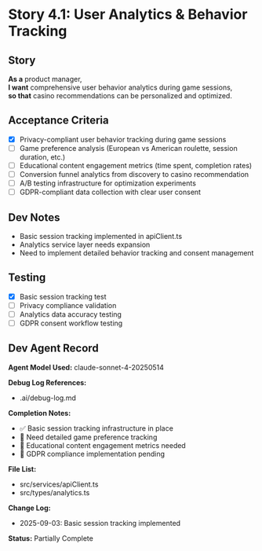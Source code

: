 # Story 4.1: User Analytics & Behavior Tracking

## Story
**As a** product manager,  
**I want** comprehensive user behavior analytics during game sessions,  
**so that** casino recommendations can be personalized and optimized.

## Acceptance Criteria
- [x] Privacy-compliant user behavior tracking during game sessions
- [ ] Game preference analysis (European vs American roulette, session duration, etc.)
- [ ] Educational content engagement metrics (time spent, completion rates)
- [ ] Conversion funnel analytics from discovery to casino recommendation
- [ ] A/B testing infrastructure for optimization experiments
- [ ] GDPR-compliant data collection with clear user consent

## Dev Notes
- Basic session tracking implemented in apiClient.ts
- Analytics service layer needs expansion
- Need to implement detailed behavior tracking and consent management

## Testing
- [x] Basic session tracking test
- [ ] Privacy compliance validation
- [ ] Analytics data accuracy testing
- [ ] GDPR consent workflow testing

## Dev Agent Record
**Agent Model Used:** claude-sonnet-4-20250514

**Debug Log References:**
- .ai/debug-log.md

**Completion Notes:**
- ✅ Basic session tracking infrastructure in place
- 🚧 Need detailed game preference tracking
- 🚧 Educational content engagement metrics needed
- 🚧 GDPR compliance implementation pending

**File List:**
- src/services/apiClient.ts
- src/types/analytics.ts

**Change Log:**
- 2025-09-03: Basic session tracking implemented

**Status:** Partially Complete